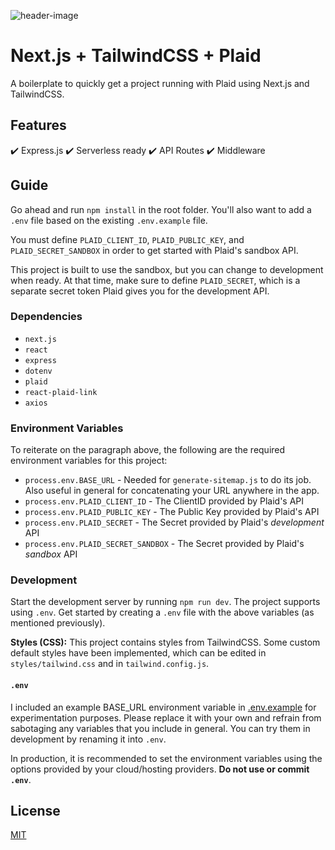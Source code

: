 ![header-image](https://res.cloudinary.com/raskin-me/image/upload/v1584124448/nextjs-plaid-tailwind/nextjs-plaid-tailwind_mcw3fk.jpg)

# Next.js + TailwindCSS + Plaid

A boilerplate to quickly get a project running with Plaid using Next.js and TailwindCSS.

## Features

:heavy_check_mark: Express.js :heavy_check_mark: Serverless ready :heavy_check_mark: API Routes :heavy_check_mark: Middleware​    

## Guide

Go ahead and run `npm install` in the root folder. You'll also want to add a `.env` file based on the existing `.env.example` file. 

You must define `PLAID_CLIENT_ID`, `PLAID_PUBLIC_KEY`, and `PLAID_SECRET_SANDBOX` in order to get started with Plaid's sandbox API. 

This project is built to use the sandbox, but you can change to development when ready. At that time, make sure to define `PLAID_SECRET`, which is a separate secret token Plaid gives you for the development API.

### Dependencies

- `next.js`
- `react`
- `express`
- `dotenv`
- `plaid`
- `react-plaid-link`
- `axios`

### Environment Variables

To reiterate on the paragraph above, the following are the required environment variables for this project:

- `process.env.BASE_URL` - Needed for `generate-sitemap.js` to do its job. Also useful in general for concatenating your URL anywhere in the app.
- `process.env.PLAID_CLIENT_ID` - The ClientID provided by Plaid's API
- `process.env.PLAID_PUBLIC_KEY` - The Public Key provided by Plaid's API
- `process.env.PLAID_SECRET` - The Secret provided by Plaid's *development* API
- `process.env.PLAID_SECRET_SANDBOX` - The Secret provided by Plaid's *sandbox* API

### Development

Start the development server by running `npm run dev`. The project supports using `.env`. Get started by creating a `.env` file with the above variables (as mentioned previously).

**Styles (CSS):** This project contains styles from TailwindCSS. Some custom default styles have been implemented, which can be edited in `styles/tailwind.css` and in `tailwind.config.js`. 

#### `.env`

I included an example BASE_URL environment variable in [.env.example](https://github.com/perryraskin/nextjs-plaid-starter/blob/master/.env.example) for experimentation purposes. Please replace it with your own and refrain from sabotaging any variables that you include in general. You can try them in development by renaming it into `.env`.

In production, it is recommended to set the environment variables using the options provided by your cloud/hosting providers. **Do not use or commit `.env`**.

## License

[MIT](https://github.com/hoangvvo/nextjs-mongodb-app/blob/master/LICENSE)
